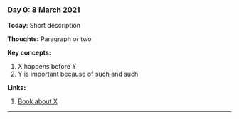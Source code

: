 ### Day 0: 8 March 2021

**Today**: Short description

**Thoughts:** Paragraph or two

**Key concepts:**

1. X happens before Y
2. Y is important because of such and such

**Links:**

1. [Book about X](http://www.example.com)

---

